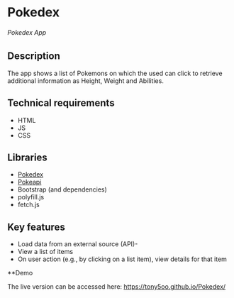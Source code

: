 # Pokedex

###### Pokedex App
## Description
The app shows a list of Pokemons on which the used can click to retrieve additional information as Height, Weight and Abilities.

## Technical requirements

- HTML
- JS
- CSS

## Libraries

- [Pokedex](https://pokedex.org/)
- [Pokeapi](https://pokeapi.co/?ref=public-apis)
- Bootstrap (and dependencies)
- polyfill.js
- fetch.js

## Key features

- Load data from an external source (API)-
- View a list of items
- On user action (e.g., by clicking on a list item), view details for that item

**Demo

The live version can be accessed here: https://tony5oo.github.io/Pokedex/
